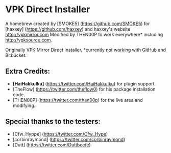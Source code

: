 # VPK Direct Installer

A homebrew created by [SMOKE5] (https://github.com/SMOKE5) for [haxxey] (https://github.com/haxxey) and haxxey's website http://vpkmirror.com
Modified by THEN00P to work everywhere* including http://vpksource.com.

Originally VPK Mirror Direct Installer.
*currently not working with GitHub and Bitbucket.

## Extra Credits:
 * **[HaiHakkuIku]** (https://twitter.com/HaiHakkuIku) for plugin support.
 * [TheFlow] (https://twitter.com/theflow0) for his package installation code.
 * [THEN00P] (https://twitter.com/then00p) for the live area and modifying.

## Special thanks to the testers:
 * [Cfw_Hyppe] (https://twitter.com/Cfw_Hype)
 * [corbinraymond] (https://twitter.com/corbinraymond)
 * [Dutt] (https://twitter.com/Duttbeefe)